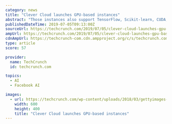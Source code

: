 ```yaml
---
category: news
title: "Clever Cloud launches GPU-based instances"
abstract: "Those instances also support TensorFlow, Scikit-learn, CUDA, Keras and PyTorch. You also can run Docker containers on those GPU instances. One of the advantages of Clever Cloud is that it ..."
publishedDateTime: 2019-07-05T09:13:00Z
sourceUrl: https://techcrunch.com/2019/07/05/clever-cloud-launches-gpu-based-instances/
ampUrl: https://techcrunch.com/2019/07/05/clever-cloud-launches-gpu-based-instances/amp/
cdnAmpUrl: https://techcrunch-com.cdn.ampproject.org/c/s/techcrunch.com/2019/07/05/clever-cloud-launches-gpu-based-instances/amp/
type: article
score: 57

provider:
  name: TechCrunch
  id: techcrunch.com

topics:
  - AI
  - Facebook AI

images:
  - url: https://techcrunch.com/wp-content/uploads/2018/03/gettyimages-885300382.jpg?w=600
    width: 600
    height: 400
    title: "Clever Cloud launches GPU-based instances"
---
```

